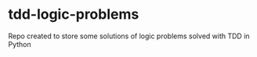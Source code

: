 # tdd-logic-problems
Repo created to store some solutions of logic problems solved with TDD in Python
